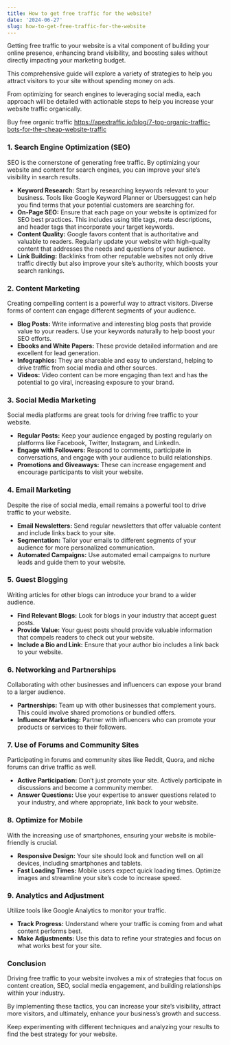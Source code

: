 ```yaml
---
title: How to get free traffic for the website?
date: '2024-06-27'
slug: how-to-get-free-traffic-for-the-website
---
```

<!-- wp:paragraph -->
<p>Getting free traffic to your website is a vital component of building your online presence, enhancing brand visibility, and boosting sales without directly impacting your marketing budget.</p>
<!-- /wp:paragraph -->

<!-- wp:paragraph -->
<p>This comprehensive guide will explore a variety of strategies to help you attract visitors to your site without spending money on ads.</p>
<!-- /wp:paragraph -->

<!-- wp:paragraph -->
<p>From optimizing for search engines to leveraging social media, each approach will be detailed with actionable steps to help you increase your website traffic organically.</p>
<!-- /wp:paragraph -->

<!-- wp:paragraph -->
<p>Buy free organic traffic&nbsp;<a href="https://apextraffic.io/blog/7-top-organic-traffic-bots-for-the-cheap-website-traffic">https://apextraffic.io/blog/7-top-organic-traffic-bots-for-the-cheap-website-traffic</a></p>
<!-- /wp:paragraph -->

<!-- wp:heading {"level":3} -->
<h3 class="wp-block-heading">1. Search Engine Optimization (SEO)</h3>
<!-- /wp:heading -->

<!-- wp:paragraph -->
<p>SEO is the cornerstone of generating free traffic. By optimizing your website and content for search engines, you can improve your site’s visibility in search results.</p>
<!-- /wp:paragraph -->

<!-- wp:list -->
<ul><!-- wp:list-item -->
<li><strong>Keyword Research:</strong> Start by researching keywords relevant to your business. Tools like Google Keyword Planner or Ubersuggest can help you find terms that your potential customers are searching for.</li>
<!-- /wp:list-item -->

<!-- wp:list-item -->
<li><strong>On-Page SEO:</strong> Ensure that each page on your website is optimized for SEO best practices. This includes using title tags, meta descriptions, and header tags that incorporate your target keywords.</li>
<!-- /wp:list-item -->

<!-- wp:list-item -->
<li><strong>Content Quality:</strong> Google favors content that is authoritative and valuable to readers. Regularly update your website with high-quality content that addresses the needs and questions of your audience.</li>
<!-- /wp:list-item -->

<!-- wp:list-item -->
<li><strong>Link Building:</strong> Backlinks from other reputable websites not only drive traffic directly but also improve your site’s authority, which boosts your search rankings.</li>
<!-- /wp:list-item --></ul>
<!-- /wp:list -->

<!-- wp:heading {"level":3} -->
<h3 class="wp-block-heading">2. Content Marketing</h3>
<!-- /wp:heading -->

<!-- wp:paragraph -->
<p>Creating compelling content is a powerful way to attract visitors. Diverse forms of content can engage different segments of your audience.</p>
<!-- /wp:paragraph -->

<!-- wp:list -->
<ul><!-- wp:list-item -->
<li><strong>Blog Posts:</strong> Write informative and interesting blog posts that provide value to your readers. Use your keywords naturally to help boost your SEO efforts.</li>
<!-- /wp:list-item -->

<!-- wp:list-item -->
<li><strong>Ebooks and White Papers:</strong> These provide detailed information and are excellent for lead generation.</li>
<!-- /wp:list-item -->

<!-- wp:list-item -->
<li><strong>Infographics:</strong> They are shareable and easy to understand, helping to drive traffic from social media and other sources.</li>
<!-- /wp:list-item -->

<!-- wp:list-item -->
<li><strong>Videos:</strong> Video content can be more engaging than text and has the potential to go viral, increasing exposure to your brand.</li>
<!-- /wp:list-item --></ul>
<!-- /wp:list -->

<!-- wp:heading {"level":3} -->
<h3 class="wp-block-heading">3. Social Media Marketing</h3>
<!-- /wp:heading -->

<!-- wp:paragraph -->
<p>Social media platforms are great tools for driving free traffic to your website.</p>
<!-- /wp:paragraph -->

<!-- wp:list -->
<ul><!-- wp:list-item -->
<li><strong>Regular Posts:</strong> Keep your audience engaged by posting regularly on platforms like Facebook, Twitter, Instagram, and LinkedIn.</li>
<!-- /wp:list-item -->

<!-- wp:list-item -->
<li><strong>Engage with Followers:</strong> Respond to comments, participate in conversations, and engage with your audience to build relationships.</li>
<!-- /wp:list-item -->

<!-- wp:list-item -->
<li><strong>Promotions and Giveaways:</strong> These can increase engagement and encourage participants to visit your website.</li>
<!-- /wp:list-item --></ul>
<!-- /wp:list -->

<!-- wp:heading {"level":3} -->
<h3 class="wp-block-heading">4. Email Marketing</h3>
<!-- /wp:heading -->

<!-- wp:paragraph -->
<p>Despite the rise of social media, email remains a powerful tool to drive traffic to your website.</p>
<!-- /wp:paragraph -->

<!-- wp:list -->
<ul><!-- wp:list-item -->
<li><strong>Email Newsletters:</strong> Send regular newsletters that offer valuable content and include links back to your site.</li>
<!-- /wp:list-item -->

<!-- wp:list-item -->
<li><strong>Segmentation:</strong> Tailor your emails to different segments of your audience for more personalized communication.</li>
<!-- /wp:list-item -->

<!-- wp:list-item -->
<li><strong>Automated Campaigns:</strong> Use automated email campaigns to nurture leads and guide them to your website.</li>
<!-- /wp:list-item --></ul>
<!-- /wp:list -->

<!-- wp:heading {"level":3} -->
<h3 class="wp-block-heading">5. Guest Blogging</h3>
<!-- /wp:heading -->

<!-- wp:paragraph -->
<p>Writing articles for other blogs can introduce your brand to a wider audience.</p>
<!-- /wp:paragraph -->

<!-- wp:list -->
<ul><!-- wp:list-item -->
<li><strong>Find Relevant Blogs:</strong> Look for blogs in your industry that accept guest posts.</li>
<!-- /wp:list-item -->

<!-- wp:list-item -->
<li><strong>Provide Value:</strong> Your guest posts should provide valuable information that compels readers to check out your website.</li>
<!-- /wp:list-item -->

<!-- wp:list-item -->
<li><strong>Include a Bio and Link:</strong> Ensure that your author bio includes a link back to your website.</li>
<!-- /wp:list-item --></ul>
<!-- /wp:list -->

<!-- wp:heading {"level":3} -->
<h3 class="wp-block-heading">6. Networking and Partnerships</h3>
<!-- /wp:heading -->

<!-- wp:paragraph -->
<p>Collaborating with other businesses and influencers can expose your brand to a larger audience.</p>
<!-- /wp:paragraph -->

<!-- wp:list -->
<ul><!-- wp:list-item -->
<li><strong>Partnerships:</strong> Team up with other businesses that complement yours. This could involve shared promotions or bundled offers.</li>
<!-- /wp:list-item -->

<!-- wp:list-item -->
<li><strong>Influencer Marketing:</strong> Partner with influencers who can promote your products or services to their followers.</li>
<!-- /wp:list-item --></ul>
<!-- /wp:list -->

<!-- wp:heading {"level":3} -->
<h3 class="wp-block-heading">7. Use of Forums and Community Sites</h3>
<!-- /wp:heading -->

<!-- wp:paragraph -->
<p>Participating in forums and community sites like Reddit, Quora, and niche forums can drive traffic as well.</p>
<!-- /wp:paragraph -->

<!-- wp:list -->
<ul><!-- wp:list-item -->
<li><strong>Active Participation:</strong> Don’t just promote your site. Actively participate in discussions and become a community member.</li>
<!-- /wp:list-item -->

<!-- wp:list-item -->
<li><strong>Answer Questions:</strong> Use your expertise to answer questions related to your industry, and where appropriate, link back to your website.</li>
<!-- /wp:list-item --></ul>
<!-- /wp:list -->

<!-- wp:heading {"level":3} -->
<h3 class="wp-block-heading">8. Optimize for Mobile</h3>
<!-- /wp:heading -->

<!-- wp:paragraph -->
<p>With the increasing use of smartphones, ensuring your website is mobile-friendly is crucial.</p>
<!-- /wp:paragraph -->

<!-- wp:list -->
<ul><!-- wp:list-item -->
<li><strong>Responsive Design:</strong> Your site should look and function well on all devices, including smartphones and tablets.</li>
<!-- /wp:list-item -->

<!-- wp:list-item -->
<li><strong>Fast Loading Times:</strong> Mobile users expect quick loading times. Optimize images and streamline your site’s code to increase speed.</li>
<!-- /wp:list-item --></ul>
<!-- /wp:list -->

<!-- wp:heading {"level":3} -->
<h3 class="wp-block-heading">9. Analytics and Adjustment</h3>
<!-- /wp:heading -->

<!-- wp:paragraph -->
<p>Utilize tools like Google Analytics to monitor your traffic.</p>
<!-- /wp:paragraph -->

<!-- wp:list -->
<ul><!-- wp:list-item -->
<li><strong>Track Progress:</strong> Understand where your traffic is coming from and what content performs best.</li>
<!-- /wp:list-item -->

<!-- wp:list-item -->
<li><strong>Make Adjustments:</strong> Use this data to refine your strategies and focus on what works best for your site.</li>
<!-- /wp:list-item --></ul>
<!-- /wp:list -->

<!-- wp:heading {"level":3} -->
<h3 class="wp-block-heading">Conclusion</h3>
<!-- /wp:heading -->

<!-- wp:paragraph -->
<p>Driving free traffic to your website involves a mix of strategies that focus on content creation, SEO, social media engagement, and building relationships within your industry.</p>
<!-- /wp:paragraph -->

<!-- wp:paragraph -->
<p>By implementing these tactics, you can increase your site’s visibility, attract more visitors, and ultimately, enhance your business’s growth and success.</p>
<!-- /wp:paragraph -->

<!-- wp:paragraph -->
<p>Keep experimenting with different techniques and analyzing your results to find the best strategy for your website.</p>
<!-- /wp:paragraph -->

